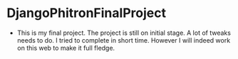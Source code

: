 # DjangoPhitronFinalProject

- This is my final project. The project is still on initial stage. A lot of tweaks needs to do. I tried to complete in short time. However I will indeed work on this web to make it full fledge. 
